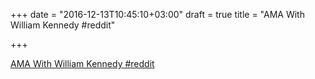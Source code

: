 +++
date = "2016-12-13T10:45:10+03:00"
draft = true
title = "AMA With William Kennedy  #reddit"

+++

<p><a href="https://t.co/r3XqQsZRMa">AMA With William Kennedy  #reddit</a></p>
